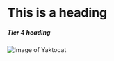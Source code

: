 # This is a heading

##### Tier 4 heading

![Image of Yaktocat](https://octodex.github.com/images/yaktocat.png)
